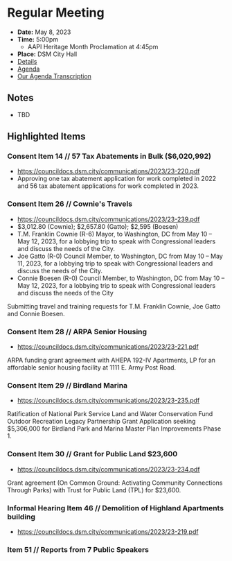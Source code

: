 # Regular Meeting

- **Date:** May 8, 2023
- **Time:** 5:00pm
    -  AAPI Heritage Month Proclamation at 4:45pm
- **Place:** DSM City Hall
- [Details](https://www.dsm.city/citycouncil_detail_T60_R2412.php)
- [Agenda](https://councildocs.dsm.city/agendas/ag20230508.pdf)
- [Our Agenda Transcription](#/view/agenda~2023~transcription~05-08_RM)

## Notes

- TBD

## Highlighted Items

### Consent Item 14 // 57 Tax Abatements in Bulk ($6,020,992)

- https://councildocs.dsm.city/communications/2023/23-220.pdf
- Approving one tax abatement application for work completed in 2022 and 56 tax abatement applications for work completed in 2023. 

### Consent Item 26 // Cownie's Travels

- https://councildocs.dsm.city/communications/2023/23-239.pdf
- $3,012.80 (Cownie); $2,657.80 (Gatto); $2,595 (Boesen)
- T.M. Franklin Cownie (R-6) Mayor, to Washington, DC from May 10 – May 12, 2023, for a
  lobbying trip to speak with Congressional leaders and discuss the needs of the City.
- Joe Gatto (R-0) Council Member, to Washington, DC from May 10 – May 11, 2023, for a lobbying
  trip to speak with Congressional leaders and discuss the needs of the City.
- Connie Boesen (R-0) Council Member, to Washington, DC from May 10 – May 12, 2023, for a
  lobbying trip to speak with Congressional leaders and discuss the needs of the City

Submitting travel and training requests for T.M. Franklin Cownie, Joe Gatto and Connie Boesen. 

### Consent Item 28 // ARPA Senior Housing

- https://councildocs.dsm.city/communications/2023/23-221.pdf

ARPA funding grant agreement with AHEPA 192-IV Apartments, LP for an affordable senior housing facility at 1111 E. Army Post Road. 

### Consent Item 29 // Birdland Marina

- https://councildocs.dsm.city/communications/2023/23-235.pdf

Ratification of National Park Service Land and Water Conservation Fund Outdoor Recreation Legacy Partnership Grant Application seeking $5,306,000 for Birdland Park and Marina Master Plan Improvements Phase 1. 

### Consent Item 30 // Grant for Public Land $23,600

- https://councildocs.dsm.city/communications/2023/23-234.pdf

Grant agreement (On Common Ground: Activating Community Connections Through Parks) with Trust for Public Land (TPL) for $23,600. 

### Informal Hearing Item 46 // Demolition of Highland Apartments building

- https://councildocs.dsm.city/communications/2023/23-219.pdf

### Item 51 // Reports from 7 Public Speakers
